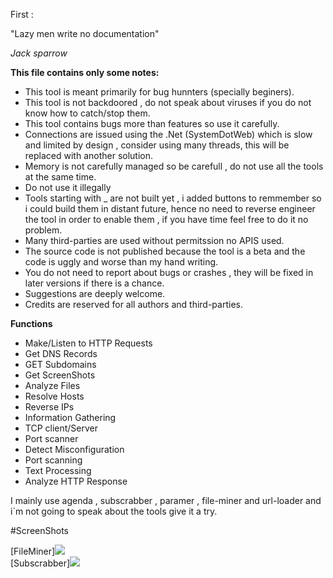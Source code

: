 First :

"Lazy men write no documentation"

*Jack sparrow*

**This file contains only some notes:** 

- This tool is meant primarily for bug hunnters (specially beginers).
- This tool is not backdoored , do not speak about viruses if you do not know how to catch/stop them.
- This tool contains bugs more than features so use it carefully.
- Connections are issued using  the .Net (SystemDotWeb) which is  slow and limited by design , consider using many threads, this will be replaced with another solution.
- Memory is not carefully managed so be carefull , do not use all the tools at the same time.
- Do not use it illegally 
- Tools starting with _ are not built yet , i added buttons to remmember so i could build them in distant future, hence no need to reverse engineer the tool in order to enable them , if you have time feel free to do it no problem.
- Many third-parties are used without permitssion no APIS used.
- The source code is not published because the tool is a beta and the code is uggly and worse than my hand writing.
- You do not need to report about bugs or crashes  , they will be fixed in later versions if there is a chance.
- Suggestions are deeply welcome. 
- Credits are reserved for all authors and third-parties.




**Functions**
- Make/Listen to HTTP Requests
- Get DNS Records
- GET Subdomains
- Get ScreenShots
- Analyze Files
- Resolve Hosts
- Reverse IPs
- Information Gathering
- TCP client/Server
- Port scanner
- Detect Misconfiguration 
- Port scanning
- Text Processing
- Analyze HTTP Response


I mainly use agenda , subscrabber , paramer , file-miner and url-loader and i`m not going to speak about the tools  give it a try.

#ScreenShots

[FileMiner]<img src="https://github.com/YasserGersy/cazador_unr/raw/master/imgs/FIleMiner.png"/>  
[Subscrabber]<img src="https://raw.githubusercontent.com/YasserGersy/cazador_unr/master/imgs/Subscrabber.png" />
